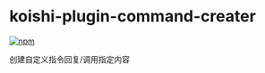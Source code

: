 # koishi-plugin-command-creater

[![npm](https://img.shields.io/npm/v/koishi-plugin-command-creater?style=flat-square)](https://www.npmjs.com/package/koishi-plugin-command-creater)

创建自定义指令回复/调用指定内容